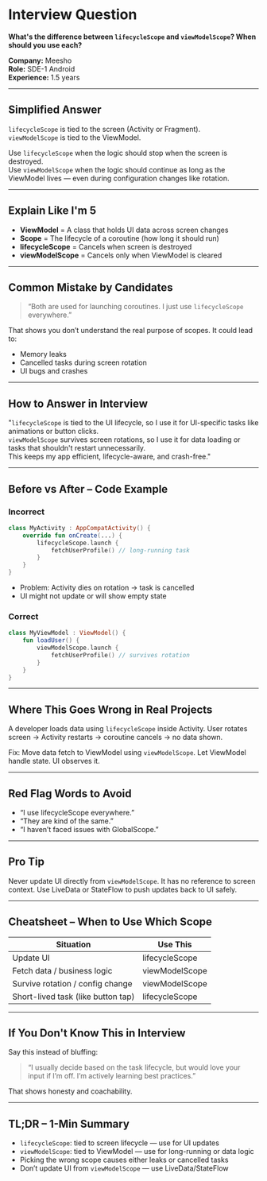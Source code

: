 
# Interview Question  
**What's the difference between `lifecycleScope` and `viewModelScope`? When should you use each?**

**Company:** Meesho  
**Role:** SDE-1 Android  
**Experience:** 1.5 years  

---

## Simplified Answer

`lifecycleScope` is tied to the screen (Activity or Fragment).  
`viewModelScope` is tied to the ViewModel.

Use `lifecycleScope` when the logic should stop when the screen is destroyed.  
Use `viewModelScope` when the logic should continue as long as the ViewModel lives — even during configuration changes like rotation.

---

## Explain Like I'm 5

- **ViewModel** = A class that holds UI data across screen changes  
- **Scope** = The lifecycle of a coroutine (how long it should run)  
- **lifecycleScope** = Cancels when screen is destroyed  
- **viewModelScope** = Cancels only when ViewModel is cleared  

---

## Common Mistake by Candidates

> “Both are used for launching coroutines. I just use `lifecycleScope` everywhere.”

That shows you don’t understand the real purpose of scopes. It could lead to:

- Memory leaks  
- Cancelled tasks during screen rotation  
- UI bugs and crashes  

---

## How to Answer in Interview

"`lifecycleScope` is tied to the UI lifecycle, so I use it for UI-specific tasks like animations or button clicks.  
`viewModelScope` survives screen rotations, so I use it for data loading or tasks that shouldn't restart unnecessarily.  
This keeps my app efficient, lifecycle-aware, and crash-free."

---

## Before vs After – Code Example

### Incorrect

```kotlin
class MyActivity : AppCompatActivity() {
    override fun onCreate(...) {
        lifecycleScope.launch {
            fetchUserProfile() // long-running task
        }
    }
}
````

* Problem: Activity dies on rotation → task is cancelled
* UI might not update or will show empty state

### Correct

```kotlin
class MyViewModel : ViewModel() {
    fun loadUser() {
        viewModelScope.launch {
            fetchUserProfile() // survives rotation
        }
    }
}
```

---

## Where This Goes Wrong in Real Projects

A developer loads data using `lifecycleScope` inside Activity.
User rotates screen → Activity restarts → coroutine cancels → no data shown.

Fix: Move data fetch to ViewModel using `viewModelScope`. Let ViewModel handle state. UI observes it.

---

## Red Flag Words to Avoid

* “I use lifecycleScope everywhere.”
* “They are kind of the same.”
* “I haven’t faced issues with GlobalScope.”

---

## Pro Tip

Never update UI directly from `viewModelScope`.
It has no reference to screen context.
Use LiveData or StateFlow to push updates back to UI safely.

---

## Cheatsheet – When to Use Which Scope

| Situation                          | Use This       |
| ---------------------------------- | -------------- |
| Update UI                          | lifecycleScope |
| Fetch data / business logic        | viewModelScope |
| Survive rotation / config change   | viewModelScope |
| Short-lived task (like button tap) | lifecycleScope |

---

## If You Don't Know This in Interview

Say this instead of bluffing:

> “I usually decide based on the task lifecycle, but would love your input if I’m off. I’m actively learning best practices.”

That shows honesty and coachability.

---

## TL;DR – 1-Min Summary

* `lifecycleScope`: tied to screen lifecycle — use for UI updates
* `viewModelScope`: tied to ViewModel — use for long-running or data logic
* Picking the wrong scope causes either leaks or cancelled tasks
* Don’t update UI from `viewModelScope` — use LiveData/StateFlow

